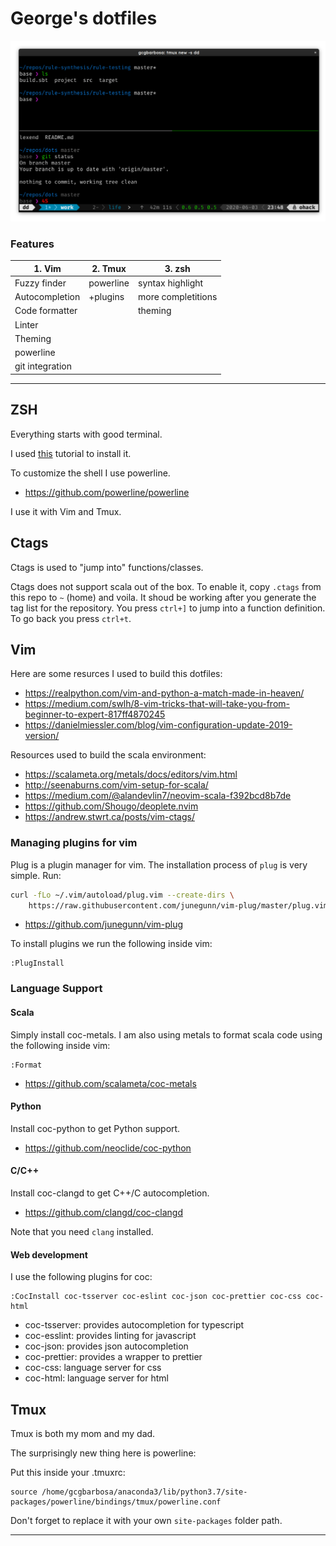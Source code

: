 # George's dotfiles

![image](docs/current.png)

### Features

|   1. **Vim**    | 2. **Tmux**  |    3. **zsh**      |
|-----------------|--------------|--------------------|
| Fuzzy finder    | powerline    | syntax highlight   |
| Autocompletion  | +plugins     | more completitions |
| Code formatter  |              | theming            |
| Linter          |              |                    |
| Theming         |              |                    |
| powerline       |              |                    |
| git integration |              |                    |


______

## ZSH 

Everything starts with good terminal.

I used [this](https://github.com/ohmyzsh/ohmyzsh/wiki/Installing-ZSH) tutorial to install it.

To customize the shell I use powerline.

- https://github.com/powerline/powerline

I use it with Vim and Tmux.

## Ctags

Ctags is used to "jump into" functions/classes.

Ctags does not support scala out of the box.
To enable it,
copy `.ctags` from this repo to `~` (home) and voila.
It shoud be working after you generate the tag list for the repository.
You press `ctrl+]` to jump into a function definition.
To go back you press `ctrl+t`.

## Vim

Here are some resurces I used to build this dotfiles:

- https://realpython.com/vim-and-python-a-match-made-in-heaven/
- https://medium.com/swlh/8-vim-tricks-that-will-take-you-from-beginner-to-expert-817ff4870245
- https://danielmiessler.com/blog/vim-configuration-update-2019-version/

Resources used to build the scala environment:

- https://scalameta.org/metals/docs/editors/vim.html
- http://seenaburns.com/vim-setup-for-scala/
- https://medium.com/@alandevlin7/neovim-scala-f392bcd8b7de
- https://github.com/Shougo/deoplete.nvim
- https://andrew.stwrt.ca/posts/vim-ctags/

### Managing plugins for vim

Plug is a plugin manager for vim.
The installation process of `plug` is very simple. Run:

```bash
curl -fLo ~/.vim/autoload/plug.vim --create-dirs \
    https://raw.githubusercontent.com/junegunn/vim-plug/master/plug.vim
```

- https://github.com/junegunn/vim-plug

To install plugins we run the following inside vim:

```
:PlugInstall
```

### Language Support

#### Scala

Simply install coc-metals.
I am also using metals to format scala code using the following inside vim:

```
:Format
```

- https://github.com/scalameta/coc-metals

#### Python

Install coc-python to get Python support.

- https://github.com/neoclide/coc-python

#### C/C++

Install coc-clangd to get C++/C autocompletion.

- https://github.com/clangd/coc-clangd

Note that you need `clang` installed.

#### Web development

I use the following plugins for coc:

```
:CocInstall coc-tsserver coc-eslint coc-json coc-prettier coc-css coc-html
```

- coc-tsserver: provides autocompletion for typescript
- coc-esslint: provides linting for javascript
- coc-json: provides json autocompletion
- coc-prettier: provides a wrapper to prettier
- coc-css: language server for css
- coc-html: language server for html

## Tmux

Tmux is both my mom and my dad.

The surprisingly new thing here is powerline:

Put this inside your .tmuxrc:

```
source /home/gcgbarbosa/anaconda3/lib/python3.7/site-packages/powerline/bindings/tmux/powerline.conf
```

Don't forget to replace it with your own `site-packages` folder path.

______
